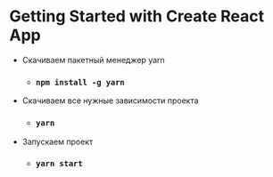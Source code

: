 # Getting Started with Create React App

* Скачиваем пакетный менеджер yarn
    - ### `npm install -g yarn`

* Cкачиваем все нужные зависимости проекта
    - ### `yarn`

* Запускаем проект
    - ### `yarn start`
